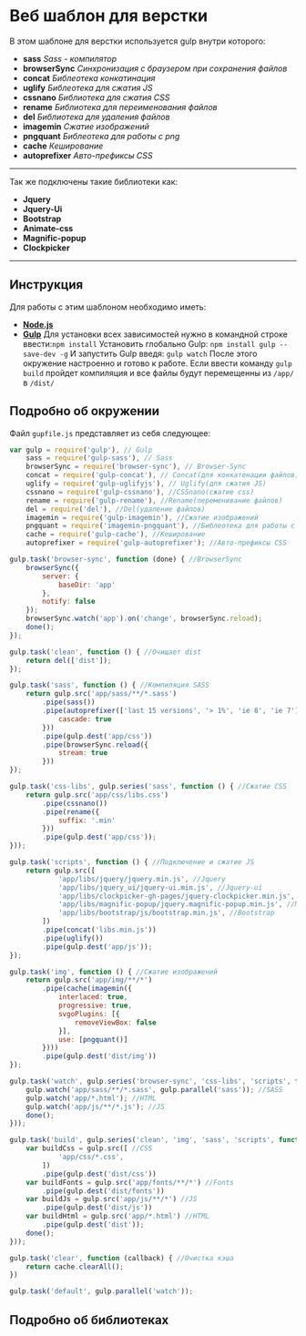 # Веб шаблон для верстки
В этом шаблоне для верстки используется gulp внутри которого:
* **sass** _Sass - компилятор_
* **browserSync** _Синхронизация с браузером при сохранения файлов_
* **concat** _Библеотека конкатинация_
* **uglify**  _Библеотека для сжатия JS_
* **cssnano** _Библиотека для сжатия CSS_
* **rename** _Библиотека для переименования файлов_
* **del** _Библиотека для удаления файлов_
* **imagemin** _Сжатие изображений_
* **pngquant** _Библеотека для работы с png_
* **cache** _Кеширование_
* **autoprefixer** _Авто-префиксы CSS_
---
Так же подключены такие библиотеки как:
* **Jquery**
* **Jquery-Ui**
* **Bootstrap**
* **Animate-css**
* **Magnific-popup**
* **Clockpicker**
---
## Инструкция
Для работы с этим шаблоном необходимо иметь:
* **[Node.js](https://nodejs.org/en/)**
* **[Gulp](https://gulpjs.com/)**
Для установки всех зависимостей нужно в командной строке ввести:`npm install`
Установить глобально Gulp: `npm install gulp --save-dev -g`
И запустить Gulp введя: `gulp watch`
После этого окружение настроенно и готово к работе. Если ввести команду `gulp build` пройдет компиляция и все файлы будут перемещенны из `/app/` в `/dist/`
## Подробно об окружении
Файл `gupfile.js` представляет из себя следующее:
```js
var gulp = require('gulp'), // Gulp
    sass = require('gulp-sass'), // Sass
    browserSync = require('browser-sync'), // Browser-Sync
    concat = require('gulp-concat'), // Concat(для конкатенации файлов)
    uglify = require('gulp-uglifyjs'), // Uglify(для сжатия JS)
    cssnano = require('gulp-cssnano'), //CSSnano(сжатие css)
    rename = require('gulp-rename'), //Rename(переменивание файлов)
    del = require('del'), //Del(удаление файлов)
    imagemin = require('gulp-imagemin'), //Сжатие изображений
    pngquant = require('imagemin-pngquant'), //Библеотека для работы с png
    cache = require('gulp-cache'), //Кеширование
    autoprefixer = require('gulp-autoprefixer'); //Авто-префиксы CSS

gulp.task('browser-sync', function (done) { //BrowserSync
    browserSync({
        server: {
            baseDir: 'app'
        },
        notify: false
    });
    browserSync.watch('app').on('change', browserSync.reload);
    done();
});

gulp.task('clean', function () { //Очищает dist
    return del(['dist']);
});

gulp.task('sass', function () { //Компиляция SASS
    return gulp.src('app/sass/**/*.sass')
        .pipe(sass())
        .pipe(autoprefixer(['last 15 versions', '> 1%', 'ie 8', 'ie 7'], {
            cascade: true
        }))
        .pipe(gulp.dest('app/css'))
        .pipe(browserSync.reload({
            stream: true
        }))
});

gulp.task('css-libs', gulp.series('sass', function () { //Сжатие CSS
    return gulp.src('app/css/libs.css')
        .pipe(cssnano())
        .pipe(rename({
            suffix: '.min'
        }))
        .pipe(gulp.dest('app/css'));
}));

gulp.task('scripts', function () { //Подключение и сжатие JS
    return gulp.src([
            'app/libs/jquery/jquery.min.js', //Jquery
            'app/libs/jquery_ui/jquery-ui.min.js', //Jquery-ui
            'app/libs/clockpicker-gh-pages/jquery-clockpicker.min.js', //Clockpicker
            'app/libs/magnific-popup/jquery.magnific-popup.min.js', //Magnific-popup
            'app/libs/bootstrap/js/bootstrap.min.js', //Bootstrap
        ])
        .pipe(concat('libs.min.js'))
        .pipe(uglify())
        .pipe(gulp.dest('app/js'));
});

gulp.task('img', function () { //Сжатие изображений
    return gulp.src('app/img/**/*')
        .pipe(cache(imagemin({
            interlaced: true,
            progressive: true,
            svgoPlugins: [{
                removeViewBox: false
            }],
            use: [pngquant()]
        })))
        .pipe(gulp.dest('dist/img'))
});

gulp.task('watch', gulp.series('browser-sync', 'css-libs', 'scripts', function (done) { //Компиляция в браузер
    gulp.watch('app/sass/**/*.sass', gulp.parallel('sass')); //SASS
    gulp.watch('app/*.html'); //HTML
    gulp.watch('app/js/**/*.js'); //JS
    done();
}));

gulp.task('build', gulp.series('clean', 'img', 'sass', 'scripts', function (done) { //Компиляция в продакшен
    var buildCss = gulp.src([ //CSS
            'app/css/*.css',
        ])
        .pipe(gulp.dest('dist/css'))
    var buildFonts = gulp.src('app/fonts/**/*') //Fonts
        .pipe(gulp.dest('dist/fonts'))
    var buildJs = gulp.src('app/js/**/*') //JS
        .pipe(gulp.dest('dist/js'))
    var buildHtml = gulp.src('app/*.html') //HTML
        .pipe(gulp.dest('dist'));
    done();
}));

gulp.task('clear', function (callback) { //Очистка кэша
    return cache.clearAll();
})

gulp.task('default', gulp.parallel('watch'));
```
## Подробно об библиотеках